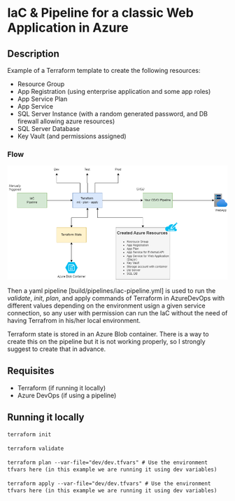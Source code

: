 # IaC & Pipeline for a classic Web Application in Azure


## Description
Example of a Terraform template to create the following resources:

- Resource Group
- App Registration (using enterprise application and some app roles)
- App Service Plan
- App Service
- SQL Server Instance (with a random generated password, and DB firewall allowing azure resources)
- SQL Server Database
- Key Vault (and permissions assigned)

### Flow

![IaC Flow Image](https://github.com/javierporta/azure-terraform-pipeline/blob/main/images/IaC-diagram.png?raw=true)


Then a yaml pipeline [build/pipelines/iac-pipeline.yml] is used to run the *validate*, *init*, *plan*, and apply commands of Terraform in AzureDevOps with different values depending on the environment usign a given service connection, so any user with permission can run the IaC without the need of having Terrafrom in his/her local environment.

Terraform state is stored in an Azure Blob container. There is a way to create this on the pipeline but it is not working properly, so I strongly suggest to create that in advance.

## Requisites
- Terraform (if running it locally)
- Azure DevOps (if using a pipeline)


## Running it locally

    terraform init

    terraform validate

    terraform plan --var-file="dev/dev.tfvars" # Use the environment tfvars here (in this example we are running it using dev variables)

    terraform apply --var-file="dev/dev.tfvars" # Use the environment tfvars here (in this example we are running it using dev variables)

